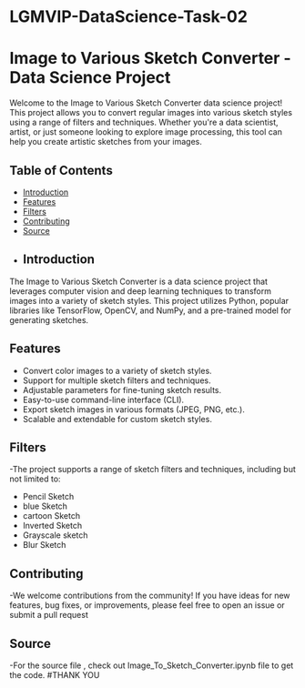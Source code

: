 # LGMVIP-DataScience-Task-02
# Image to Various Sketch Converter - Data Science Project

Welcome to the Image to Various Sketch Converter data science project! This project allows you to convert regular images into various sketch styles using a range of filters and techniques. Whether you're a data scientist, artist, or just someone looking to explore image processing, this tool can help you create artistic sketches from your images.

## Table of Contents
- [Introduction](#introduction)
- [Features](#features)
-  [Filters](#filters)
- [Contributing](#contributing)
- [Source](#Source)
- ## Introduction

The Image to Various Sketch Converter is a data science project that leverages computer vision and deep learning techniques to transform images into a variety of sketch styles. This project utilizes Python, popular libraries like TensorFlow, OpenCV, and NumPy, and a pre-trained model for generating sketches.

## Features

- Convert color images to a variety of sketch styles.
- Support for multiple sketch filters and techniques.
- Adjustable parameters for fine-tuning sketch results.
- Easy-to-use command-line interface (CLI).
- Export sketch images in various formats (JPEG, PNG, etc.).
- Scalable and extendable for custom sketch styles.
## Filters
-The project supports a range of sketch filters and techniques, including but not limited to:

* Pencil Sketch
* blue Sketch
* cartoon Sketch
* Inverted Sketch
* Grayscale sketch
* Blur Sketch
## Contributing
-We welcome contributions from the community! If you have ideas for new features, bug fixes, or improvements, please feel free to open an issue or submit a pull request
## Source
-For the source file , check out Image_To_Sketch_Converter.ipynb file to get the code.
#THANK YOU

